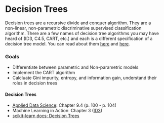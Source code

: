 # Decision Trees

Decision trees are a recursive divide and conquer algorithm. They are a non-linear, non-parametric discriminative supervised classification algorithm.  There are a few names of decision tree algorithms you may have heard of (ID3, C4.5, CART, etc.) and each is a different specification of a decision tree model.  You can read about them [here](http://stackoverflow.com/questions/9979461/different-decision-tree-algorithms-with-comparison-of-complexity-or-performance) and [here](http://scikit-learn.org/stable/modules/tree.html#tree-algorithms-id3-c4-5-c5-0-and-cart).

### Goals

* Differentiate between parametric and Non-parametric models
* Implement the CART algorithm
* Calcluate Gini impurity, entropy, and information gain, understand their roles in decision trees


#### Decision Trees

* [Applied Data Science](http://columbia-applied-data-science.github.io/appdatasci.pdf): Chapter 9.4 (p. 100 - p. 104)
* Machine Learning in Action: Chapter 3 ([ID3](http://en.wikipedia.org/wiki/ID3_algorithm))
* [scikit-learn docs: Decision Trees](http://scikit-learn.org/stable/modules/tree.html)


